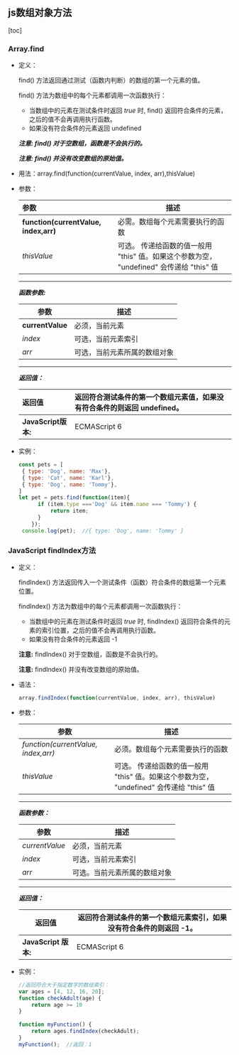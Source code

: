 ## js数组对象方法

[toc]

###  **Array.find** 

- 定义：

  find() 方法返回通过测试（函数内判断）的数组的第一个元素的值。

  find() 方法为数组中的每个元素都调用一次函数执行：

  - 当数组中的元素在测试条件时返回 *true* 时, find() 返回符合条件的元素，之后的值不会再调用执行函数。
  - 如果没有符合条件的元素返回 undefined

  ***注意: find() 对于空数组，函数是不会执行的。***

  ***注意: find() 并没有改变数组的原始值。***

- 用法：array.find(function(currentValue, index, arr),thisValue)

- 参数：

  | 参数                                  | 描述                                                         |
  | :------------------------------------ | ------------------------------------------------------------ |
  | **function(currentValue, index,arr)** | 必需。数组每个元素需要执行的函数                             |
  | *thisValue*                           | 可选。 传递给函数的值一般用 "this" 值。如果这个参数为空， "undefined" 会传递给 "this" 值 |

  ****

  ***函数参数:***  

  | 参数             | 描述                         |
  | ---------------- | ---------------------------- |
  | **currentValue** | 必须，当前元素               |
  | *index*          | 可选，当前元素索引           |
  | *arr*            | 可选，当前元素所属的数组对象 |

  ****

  ***返回值：***

  | **返回值**          | 返回符合测试条件的第一个数组元素值，如果没有符合条件的则返回 **undefined**。 |
  | :------------------ | :----------------------------------------------------------- |
  | **JavaScript版本:** | ECMAScript 6                                                 |

- 实例：

  ```javascript
  const pets = [
   { type: 'Dog', name: 'Max'},
   { type: 'Cat', name: 'Karl'},
   { type: 'Dog', name: 'Tommy'},
  ]
  let pet = pets.find(function(item){
        if (item.type ==='Dog' && item.name === 'Tommy') {
            return item;
        }
      });
   console.log(pet);  //{ type: 'Dog', name: 'Tommy' } 
  ```

### **JavaScript findIndex**方法

- 定义：

  findIndex() 方法返回传入一个测试条件（函数）符合条件的数组第一个元素位置。

  findIndex() 方法为数组中的每个元素都调用一次函数执行：

  - 当数组中的元素在测试条件时返回 *true* 时, findIndex() 返回符合条件的元素的索引位置，之后的值不会再调用执行函数。
  - 如果没有符合条件的元素返回 -1

  **注意:** findIndex() 对于空数组，函数是不会执行的。

  **注意:** findIndex() 并没有改变数组的原始值。

- 语法：

  ```javascript
  array.findIndex(function(currentValue, index, arr), thisValue)
  ```

- 参数：

  | 参数                                | 描述                                                         |
  | ----------------------------------- | ------------------------------------------------------------ |
  | *function(currentValue, index,arr)* | 必须。数组每个元素需要执行的函数                             |
  | *thisValue*                         | 可选。 传递给函数的值一般用 "this" 值。如果这个参数为空， "undefined" 会传递给 "this" 值 |

  ****

  ***函数参数：***

  | 参数           | 描述                         |
  | -------------- | ---------------------------- |
  | *currentValue* | 必须，当前元素               |
  | *index*        | 可选，当前元素索引           |
  | *arr*          | 可选。当前元素所属的数组对象 |

  ****

  ***返回值：***

  | 返回值               | 返回符合测试条件的第一个数组元素索引，如果没有符合条件的则返回 -1。 |
  | -------------------- | ------------------------------------------------------------ |
  | **JavaScript 版本:** | ECMAScript 6                                                 |

- 实例：

  ```javascript
  //返回符合大于指定数字的数组索引：
  var ages = [4, 12, 16, 20];
  function checkAdult(age) {
      return age >= 10
  }
   
  function myFunction() {
      return ages.findIndex(checkAdult);
  }
  myFunction();  //返回：1
  ```

  